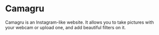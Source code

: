 # Camagru
Camagru is an Instagram-like website. It allows you to take pictures with your webcam or upload one, and add beautiful filters on it.
